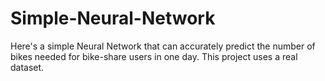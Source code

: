 # Simple-Neural-Network
Here's a simple Neural Network that can accurately predict the number of bikes needed for bike-share users in one day. This project uses a real dataset.
